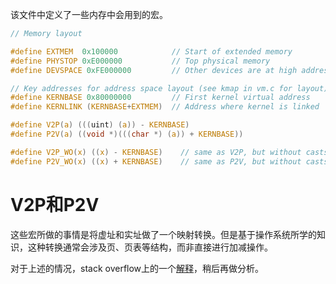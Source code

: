 该文件中定义了一些内存中会用到的宏。

```c
// Memory layout

#define EXTMEM  0x100000            // Start of extended memory
#define PHYSTOP 0xE000000           // Top physical memory
#define DEVSPACE 0xFE000000         // Other devices are at high addresses

// Key addresses for address space layout (see kmap in vm.c for layout)
#define KERNBASE 0x80000000         // First kernel virtual address
#define KERNLINK (KERNBASE+EXTMEM)  // Address where kernel is linked

#define V2P(a) (((uint) (a)) - KERNBASE)
#define P2V(a) ((void *)(((char *) (a)) + KERNBASE))

#define V2P_WO(x) ((x) - KERNBASE)    // same as V2P, but without casts
#define P2V_WO(x) ((x) + KERNBASE)    // same as P2V, but without casts

```



# V2P和P2V

这些宏所做的事情是将虚址和实址做了一个映射转换。但是基于操作系统所学的知识，这种转换通常会涉及页、页表等结构，而非直接进行加减操作。

对于上述的情况，stack overflow上的一个[解释](https://stackoverflow.com/questions/50073792/whats-the-mechanism-behind-p2v-v2p-macro-in-xv6)，稍后再做分析。

